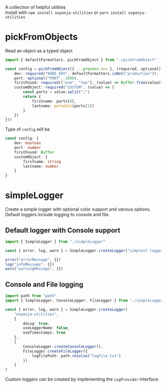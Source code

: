 A collection of helpful utilities  
Install with `npm install espenja-utilities` or `yarn install espenja-utilities`

# pickFromObjects

Read an object as a typed object

```typescript
import { defaultFormatters, pickFromObject } from "./pickFromObject"

const config = pickFromObject({ ...process.env }, (required, optional) => ({
	dev: required("NODE_ENV", defaultFormatters.isNot("production")),
	port: optional("PORT", 3000),
	firstFound: required(["one", "two"], (value) => Buffer.from(value)),
	customObject: required("CUSTOM", (value) => {
		const parts = value.split(";")
		return {
			firstname: parts[0],
			lastname: parseInt(parts[1])
		}
	})
}))
```

Type of `config` will be

```typescript
const config: {
	dev: boolean
	port: number
	firstFound: Buffer
	customObject: {
		firstname: string
		lastname: number
	}
}
```

# simpleLogger

Create a simple logger with optional color support and various options.  
Default loggers include logging to console and file.

## Default logger with Console support

```typescript
import { SimpleLogger } from "./simpleLogger"

const { error, log, warn } = SimpleLogger.createLogger("simplest logger")

error("errorMessage", {})
log("infoMessage", {})
warn("warningMessage", {})
```

## Console and File logging

```typescript
import path from "path"
import { SimpleLogger, ConsoleLogger, FileLogger } from "./simpleLogger"

const { error, log, warn } = SimpleLogger.createLogger(
	"espenja-utilities",
	{
		doLog: true,
		useLoggerName: false,
		useTimestamps: true
	},
	[
		ConsoleLogger.createConsoleLogger(),
		FileLogger.createFileLogger({
			logFilePath: path.resolve("logFile.txt")
		})
	]
)
```

Custom loggers can be created by implementing the `LogProvider` interface.
